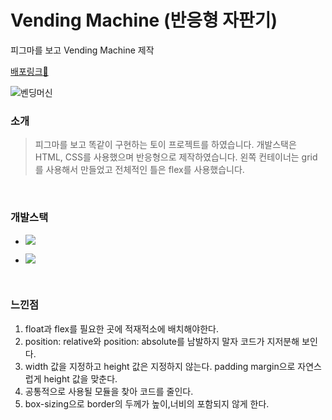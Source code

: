 # Vending Machine (반응형 자판기)

피그마를 보고 Vending Machine 제작

[배포링크:elephant:](https://chuhoon.github.io/vending-machine-v3/vendingmachine.html)

![벤딩머신](https://user-images.githubusercontent.com/68219145/164916778-788ae29d-3f9e-4ea9-bf15-3651d6c3ac2f.PNG)

### 소개

> 피그마를 보고 똑같이 구현하는 토이 프로젝트를 하였습니다. 개발스택은 HTML, CSS를 사용했으며 반응형으로 제작하였습니다. 왼쪽 컨테이너는 grid를 사용해서 만들었고 전체적인 틀은 flex를 사용했습니다.

<br>

### 개발스택

- <img src="https://img.shields.io/badge/HTML5-E34F26?style=flat-square&logo=HTML5&logoColor=white"/></a>

- <img src="https://img.shields.io/badge/CSS3-1572B6?style=flat-square&logo=CSS3&logoColor=white"/></a>

<br>

### 느낀점

1. float과 flex를 필요한 곳에 적재적소에 배치해야한다.
2. position: relative와 position: absolute를 남발하지 말자 코드가 지저분해 보인다.
3. width 값을 지정하고 height 값은 지정하지 않는다. padding margin으로 자연스럽게 height 값을 맞춘다.
4. 공통적으로 사용될 모듈을 찾아 코드를 줄인다.
5. box-sizing으로 border의 두께가 높이,너비의 포함되지 않게 한다.
